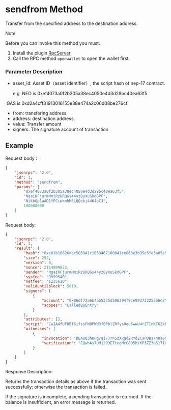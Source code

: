﻿# sendfrom Method

Transfer from the specified address to the destination address.

> [!Note]
>
> Before you can invoke this method you must:
>
> 1. Install the plugin [RpcServer](https://github.com/neo-project/neo-modules/releases) 
> 2. Call the RPC method `openwallet` to open the wallet first.

### Parameter Description

* asset_id: Asset ID（asset identifier）, the script hash of nep-17 contract.

  e.g. NEO is 0xef4073a0f2b305a38ec4050e4d3d28bc40ea63f5

​        GAS is 0xd2a4cff31913016155e38e474a2c06d08be276cf
* from: transfering address.
* address: destination address.
* value: Transfer amount
* signers: The signature account of transaction

## Example

Request body：

```json
{
    "jsonrpc": "2.0",
    "id": 1,
    "method": "sendfrom",
    "params": [
        "0xef4073a0f2b305a38ec4050e4d3d28bc40ea63f5",
        "NgaiKFjurmNmiRzDRQGs44yzByXuSkdGPF",
        "NikhQp1aAD1YFCiwknhM5LQQebj4464bCJ",
        100000000
    ]
}
```

Request body:

```json
{
    "jsonrpc": "2.0",
    "id": 1,
    "result": {
        "hash": "0xe01b16626dec583941c1053467100041ce868e3b35e5fe3a85e530792cc9149d",
        "size": 252,
        "version": 0,
        "nonce": 2114899852,
        "sender": "NgaiKFjurmNmiRzDRQGs44yzByXuSkdGPF",
        "sysfee": "9999540",
        "netfee": "1235610",
        "validuntilblock": 5810,
        "signers": [
            {
                "account": "0x86df72a6b4ab5335d506294f9ce993722253b6e2",
                "scopes": "CalledByEntry"
            }
        ],
        "attributes": [],
        "script": "CwIA4fUFDBT6ifssFN8PWd3fBPblZRfys0qu6wwU4rZTInKT6ZxPKQbVNVOrtKZy34YUwB8MCHRyYW5zZmVyDBQos62rcmn5whgds8t0Hr9VGTDicEFifVtSOQ==",
        "witnesses": [
            {
                "invocation": "DEAUQ3hUPg/qi77rnSzXRgd2RYdZCsPDBa/n0a6M+sCsOpC/YyLPeeoqcVNAyh73qpocOqdX1tnGeizh+C8cXoK0",
                "verification": "EQwhAs7UMjl93ETtugMcC8O5M/KP3ZZ3eS17IObANt2qrPHiEQtBE43vrw=="
            }
        ]
    }
}
```

Response Description:

Returns the transaction details as above if the transaction was sent successfully; otherwise the transaction is failed.

If the signature is incomplete, a pending transaction is returned. If the balance is insufficient, an error message is returned.
